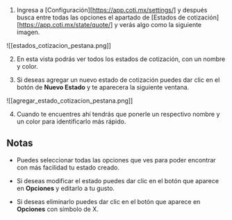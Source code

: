

1. Ingresa a [Configuración][https://app.coti.mx/settings/] y después busca entre todas las opciones el apartado de [Estados de cotización][https://app.coti.mx/state/quote/] y verás algo como la siguiente imagen.
   

![[estados_cotizacion_pestana.png]]


2. En esta vista podrás ver todos los estados de cotización, con un nombre y color.

3. Si deseas agregar un nuevo estado de cotización puedes dar clic en el botón de **Nuevo Estado** y te aparecera la siguiente ventana.


![[agregar_estado_cotizacion_pestana.png]]


4. Cuando te encuentres ahí tendrás que ponerle un respectivo nombre y un color para identificarlo más rápido.


## Notas

- Puedes seleccionar todas las opciones que ves para poder encontrar con más facilidad tu estado creado.

- Si deseas modificar el estado puedes dar clic en el botón que aparece en **Opciones** y editarlo a tu gusto.

- Si deseas eliminarlo puedes dar clic en el botón que aparece en **Opciones** con símbolo de X.